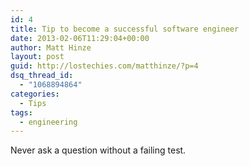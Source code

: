 ```yaml
---
id: 4
title: Tip to become a successful software engineer
date: 2013-02-06T11:29:04+00:00
author: Matt Hinze
layout: post
guid: http://lostechies.com/matthinze/?p=4
dsq_thread_id:
  - "1068894864"
categories:
  - Tips
tags:
  - engineering
---
```

Never ask a question without a failing test.